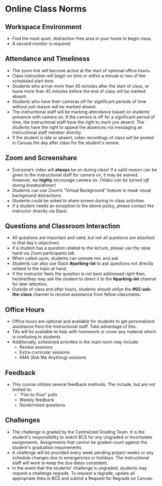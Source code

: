 # Online Class Norms

## Workspace Environment

- Find the most quiet, distraction-free area in your home to begin class.
- A second monitor is required.

## Attendance and Timeliness

- The zoom link will become active at the start of optional office hours.
- Class instruction will begin on time or within a minute or two of the scheduled start time.
- Students who arrive more than 45 minutes after the start of class, or leave more than 45 minutes before the end of class will be marked absent.
- Students who have their cameras off for significant periods of time without just reason will be marked absent.
- The instructional staff will be marking attendance based on students' presence with camera on. If the camera is off for a significant period of time, the instructional staff have the right to mark you absent. The students have the right to appeal the absences via messaging an instructional staff member directly.
- If the student is late or absent, video recordings of class will be posted in Canvas the day after class for the student's review.

## Zoom and Screenshare

- Everyone’s video will **always** be on during class! If a valid reason can be given to the instructional staff for camera on, it may be waived. However, we **highly** encourage camera on. _(Video can be turned off during breaks/dinner)_
- Students can use Zoom’s “Virtual Background” feature to mask visual background distractions.
- Students could be asked to share screen during in-class activities.
- If a student needs an exception to the above policy, please contact the instructor directly via Slack.

## Questions and Classroom Interaction

- All questions are important and valid, but not all questions are attached to that day's objectives.
- If a student has a question related to the lecture, please use the raise hand via Zoom participants tab.
- When called upon, students can unmute mic and ask.
- Students can also use Slack **#parking-lot** to ask questions not directly related to the topic at hand.
- If the instructor feels the question is not best addressed right then, he/she/they may ask the student to direct it to the **#parking-lot** channel for later attention.
- Outside of class and after hours, students should utilize the **#02-ask-the-class** channel to receive assistance from fellow classmates.

## Office Hours

- Office hours are optional and available for students to get personalized assistance from the instructional staff. Take advantage of this.
- TAs will be available to help with homework or cover any material which is confusing to students.
- Additionally, scheduled activities in the main room may include:
  - Review sessions
  - Extra-curricular sessions
  - AMA (Ask Me Anything) sessions

## Feedback

- This course utilizes several feedback methods. The include, but are not limited to:
  - "Fist-to-Five" polls
  - Weekly feedback
  - Randomized questions.

## Challenges

- The challenge is graded by the Centralized Grading Team. It is the student's responsibility to watch BCS for any Ungraded or Incomplete assignments. Assignments that cannot be graded count against the student's graduation requirements.
- A challenge will be provided every week pending project weeks or any schedule changes due to emergencies or holidays. The instructional staff will work to keep the due dates consistent.
- In the event that the students' challenge is ungraded, students may request a challenge regrade. To request a regrade, update all appropriate links in BCS and submit a Request for Regrade on Canvas.
